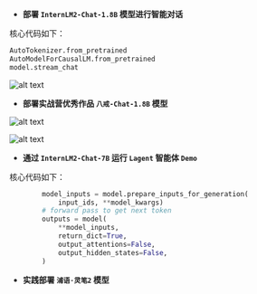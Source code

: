 - **部署 `InternLM2-Chat-1.8B` 模型进行智能对话**

核心代码如下：

```python
AutoTokenizer.from_pretrained
AutoModelForCausalLM.from_pretrained
model.stream_chat
```
![alt text](images/hw2_1.png)

- **部署实战营优秀作品 `八戒-Chat-1.8B` 模型**

![alt text](images/hw2_2.png)

![alt text](images/hw2_3.png)

- **通过 `InternLM2-Chat-7B` 运行 `Lagent` 智能体 `Demo`**

核心代码如下：

```python
        model_inputs = model.prepare_inputs_for_generation(
            input_ids, **model_kwargs)
        # forward pass to get next token
        outputs = model(
            **model_inputs,
            return_dict=True,
            output_attentions=False,
            output_hidden_states=False,
        )
```

- **实践部署 `浦语·灵笔2` 模型**

